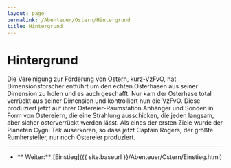 ```yaml
---
layout: page
permalink: /Abenteuer/Ostern/Hintergrund
title: Hintergrund
---
```


# Hintergrund

Die Vereinigung zur Förderung von Ostern, kurz-VzFvO, hat Dimensionsforscher entführt um den echten Osterhasen aus seiner Dimension zu holen und es auch geschafft. Nur kam der Osterhase total verrückt aus seiner Dimension und kontrolliert nun die VzFvO. Diese produziert jetzt auf ihrer Ostereier-Raumstation Anhänger und Sonden in Form von Ostereiern, die eine Strahlung ausschicken, die jeden langsam, aber sicher osterverrückt werden lässt. Als eines der ersten Ziele wurde der Planeten Cygni Tek auserkoren, so dass jetzt Captain Rogers, der größte Rumhersteller, nur noch Ostereier produziert.


***
- ** Weiter:** [Einstieg]({{ site.baseurl }}/Abenteuer/Ostern/Einstieg.html)

